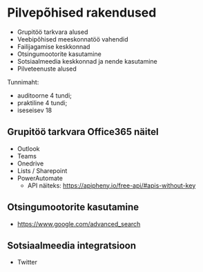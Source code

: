 # Pilvepõhised rakendused
- Grupitöö tarkvara alused
- Veebipõhised meeskonnatöö vahendid
- Failijagamise keskkonnad
- Otsingumootorite kasutamine
- Sotsiaalmeedia keskkonnad ja nende kasutamine
- Pilveteenuste alused

Tunnimaht: 
- auditoorne 4 tundi;
- praktiline 4 tundi;
- iseseisev 18 

## Grupitöö tarkvara Office365 näitel
- Outlook
- Teams
- Onedrive
- Lists / Sharepoint
- PowerAutomate
  - API näiteks: https://apipheny.io/free-api/#apis-without-key

## Otsingumootorite kasutamine
- https://www.google.com/advanced_search

## Sotsiaalmeedia integratsioon
- Twitter
